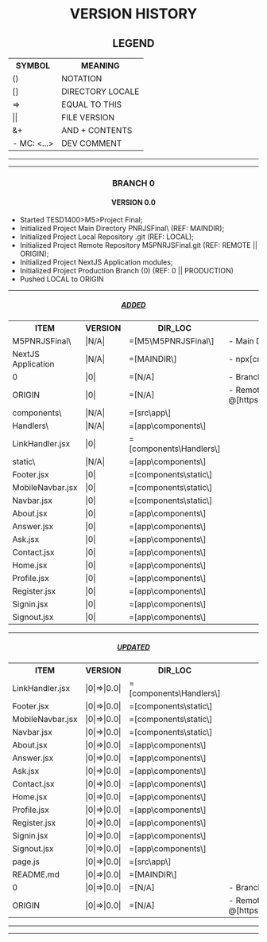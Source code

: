 <h1 align="center">VERSION HISTORY</h1>

<h2 align="center">LEGEND</h2>

<table align="center">
    <tr>
        <th>SYMBOL</th>
        <th>MEANING</th>
    </tr>
    <tr>
        <td>()</td>
        <td>NOTATION</td>
    </tr>
    <tr>
        <td>[]</td>
        <td>DIRECTORY LOCALE</td>
    </tr>
    <tr>
        <td>=></td>
        <td>EQUAL TO THIS</td>
    </tr>
    <tr>
        <td>||</td>
        <td>FILE VERSION</td>
    </tr>
    <tr>
        <td>&+</td>
        <td>AND + CONTENTS</td>
    </tr>
    <tr>
        <td>- MC: <...></td>
        <td>DEV COMMENT</td>
    </tr>
</table>

---

---

<h3 align="center">BRANCH 0</h3>

<h4 align="center">VERSION 0.0</h4>

-   Started TESD1400>M5>Project Final;
-   Initialized Project Main Directory PNRJSFinal\ (REF: MAINDIR\);
-   Initialized Project Local Repository .git (REF: LOCAL);
-   Initialized Project Remote Repository M5PNRJSFinal.git (REF: REMOTE || ORIGIN);
-   Initialized Project NextJS Application modules;
-   Initialized Project Production Branch (0) (REF: 0 || PRODUCTION)
-   Pushed LOCAL to ORIGIN

---

<h5 align="center"><strong><em><u> ADDED </u></em></strong></h5>

<table align="center">
    <tr>
        <th>ITEM</th>
        <th>VERSION</th>
        <th>DIR_LOC</th>
        <th>COMMENT</th>
    </tr>
    <tr>
        <td>M5PNRJSFinal\</td>
        <td>|N/A|</td>
        <td>=[M5\M5PNRJSFinal\]</td>
        <td>- Main Directory (REF: MAINDIR\)</td>
    </tr>
    <tr>
        <td>NextJS Application</td>
        <td>|N/A|</td>
        <td>=[MAINDIR\]</td>
        <td>- npx[create-next-app@latest]</td>
    </tr>
    <tr>
        <td>0</td>
        <td>|0|</td>
        <td>=[N/A]</td>
        <td>- Branch (REF: 0 || PRODUCTION)</td>
    </tr>
    <tr>
        <td>ORIGIN</td>
        <td>|0|</td>
        <td>=[N/A]</td>
        <td>- Remote @[https://www.github.com/FunKodeT/M5PNRJSFinal.git]</td>
    </tr>
    <tr>
        <td>components\</td>
        <td>|N/A|</td>
        <td>=[src\app\]</td>
        <td></td>
    </tr>
    <tr>
        <td>Handlers\</td>
        <td>|N/A|</td>
        <td>=[app\components\]</td>
        <td></td>
    </tr>
    <tr>
        <td>LinkHandler.jsx</td>
        <td>|0|</td>
        <td>=[components\Handlers\]</td>
        <td></td>
    </tr>
    <tr>
        <td>static\</td>
        <td>|N/A|</td>
        <td>=[app\components\]</td>
        <td></td>
    </tr>
    <tr>
        <td>Footer.jsx</td>
        <td>|0|</td>
        <td>=[components\static\]</td>
        <td></td>
    </tr>
    <tr>
        <td>MobileNavbar.jsx</td>
        <td>|0|</td>
        <td>=[components\static\]</td>
        <td></td>
    </tr>
    <tr>
        <td>Navbar.jsx</td>
        <td>|0|</td>
        <td>=[components\static\]</td>
        <td></td>
    </tr>
    <tr>
        <td>About.jsx</td>
        <td>|0|</td>
        <td>=[app\components\]</td>
        <td></td>
    </tr>
    <tr>
        <td>Answer.jsx</td>
        <td>|0|</td>
        <td>=[app\components\]</td>
        <td></td>
    </tr>
    <tr>
        <td>Ask.jsx</td>
        <td>|0|</td>
        <td>=[app\components\]</td>
        <td></td>
    </tr>
    <tr>
        <td>Contact.jsx</td>
        <td>|0|</td>
        <td>=[app\components\]</td>
        <td></td>
    </tr>
    <tr>
        <td>Home.jsx</td>
        <td>|0|</td>
        <td>=[app\components\]</td>
        <td></td>
    </tr>
    <tr>
        <td>Profile.jsx</td>
        <td>|0|</td>
        <td>=[app\components\]</td>
        <td></td>
    </tr>
    <tr>
        <td>Register.jsx</td>
        <td>|0|</td>
        <td>=[app\components\]</td>
        <td></td>
    </tr>
    <tr>
        <td>Signin.jsx</td>
        <td>|0|</td>
        <td>=[app\components\]</td>
        <td></td>
    </tr>
    <tr>
        <td>Signout.jsx</td>
        <td>|0|</td>
        <td>=[app\components\]</td>
        <td></td>
    </tr>
</table>

---

<h5 align="center"><strong><em><u> UPDATED </u></em></strong></h5>

<table align="center">
    <tr>
        <th>ITEM</th>
        <th>VERSION</th>
        <th>DIR_LOC</th>
        <th>COMMENT</th>
    </tr>
<tr>
        <td>LinkHandler.jsx</td>
        <td>|0|=>|0.0|</td>
        <td>=[components\Handlers\]</td>
        <td></td>
    </tr>
    <tr>
        <td>Footer.jsx</td>
        <td>|0|=>|0.0|</td>
        <td>=[components\static\]</td>
        <td></td>
    </tr>
    <tr>
        <td>MobileNavbar.jsx</td>
        <td>|0|=>|0.0|</td>
        <td>=[components\static\]</td>
        <td></td>
    </tr>
    <tr>
        <td>Navbar.jsx</td>
        <td>|0|=>|0.0|</td>
        <td>=[components\static\]</td>
        <td></td>
    </tr>
    <tr>
        <td>About.jsx</td>
        <td>|0|=>|0.0|</td>
        <td>=[app\components\]</td>
        <td></td>
    </tr>
    <tr>
        <td>Answer.jsx</td>
        <td>|0|=>|0.0|</td>
        <td>=[app\components\]</td>
        <td></td>
    </tr>
    <tr>
        <td>Ask.jsx</td>
        <td>|0|=>|0.0|</td>
        <td>=[app\components\]</td>
        <td></td>
    </tr>
    <tr>
        <td>Contact.jsx</td>
        <td>|0|=>|0.0|</td>
        <td>=[app\components\]</td>
        <td></td>
    </tr>
    <tr>
        <td>Home.jsx</td>
        <td>|0|=>|0.0|</td>
        <td>=[app\components\]</td>
        <td></td>
    </tr>
    <tr>
        <td>Profile.jsx</td>
        <td>|0|=>|0.0|</td>
        <td>=[app\components\]</td>
        <td></td>
    </tr>
    <tr>
        <td>Register.jsx</td>
        <td>|0|=>|0.0|</td>
        <td>=[app\components\]</td>
        <td></td>
    </tr>
    <tr>
        <td>Signin.jsx</td>
        <td>|0|=>|0.0|</td>
        <td>=[app\components\]</td>
        <td></td>
    </tr>
    <tr>
        <td>Signout.jsx</td>
        <td>|0|=>|0.0|</td>
        <td>=[app\components\]</td>
        <td></td>
    </tr>
    <tr>
        <td>page.js</td>
        <td>|0|=>|0.0|</td>
        <td>=[src\app\]</td>
        <td></td>
    </tr>
    <tr>
        <td>README.md</td>
        <td>|0|=>|0.0|</td>
        <td>=[MAINDIR\]</td>
        <td></td>
    </tr>
    <tr>
        <td>0</td>
        <td>|0|=>|0.0|</td>
        <td>=[N/A]</td>
        <td>- Branch (REF: 0 || PRODUCTION)</td>
    </tr>
    <tr>
        <td>ORIGIN</td>
        <td>|0|=>|0.0|</td>
        <td>=[N/A]</td>
        <td>- Remote @[https://www.github.com/FunKodeT/M5PNRJSFinal.git]</td>
    </tr>
</table>

---

---
